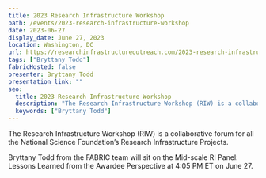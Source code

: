 ```yaml
---
title: 2023 Research Infrastructure Workshop
path: /events/2023-research-infrastructure-workshop
date: 2023-06-27
display_date: June 27, 2023
location: Washington, DC
url: https://researchinfrastructureoutreach.com/2023-research-infrastructure-workshop/
tags: ["Bryttany Todd"]
fabricHosted: false
presenter: Bryttany Todd
presentation_link: ""
seo:
  title: 2023 Research Infrastructure Workshop
  description: "The Research Infrastructure Workshop (RIW) is a collaborative forum for all the National Science Foundation’s Research Infrastructure Projects."
  keywords: ["Bryttany Todd"]
---
```


The Research Infrastructure Workshop (RIW) is a collaborative forum for all the National Science Foundation’s Research Infrastructure Projects.

Bryttany Todd from the FABRIC team will sit on the Mid-scale RI Panel: Lessons Learned from the Awardee Perspective at 4:05 PM ET on June 27.

